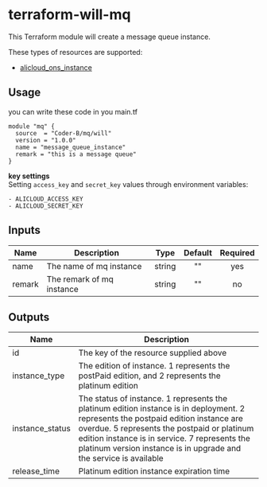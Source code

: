 # terraform-will-mq

This Terraform module will create a message queue instance.

These types of resources are supported:
- [alicloud_ons_instance](https://www.terraform.io/docs/providers/alicloud/r/ons_instance.html)

## Usage
you can write these code in you main.tf
```
module "mq" {
  source  = "Coder-B/mq/will"
  version = "1.0.0"
  name = "message_queue_instance"
  remark = "this is a message queue"
}
```
**key settings**<br>
Setting `access_key` and `secret_key` values through environment variables:

    - ALICLOUD_ACCESS_KEY
    - ALICLOUD_SECRET_KEY

## Inputs

| Name | Description | Type | Default | Required |
|------|-------------|:----:|:-----:|:-----:|
|name|The name of mq instance| string| "" | yes|
|remark|The remark of mq instance| string| "" | no|


## Outputs

| Name | Description |
|------|-------------|
|id|The key of the resource supplied above|
|instance_type | The edition of instance. 1 represents the postPaid edition, and 2 represents the platinum edition|
|instance_status |The status of instance. 1 represents the platinum edition instance is in deployment. 2 represents the postpaid edition instance are overdue. 5 represents the postpaid or platinum edition instance is in service. 7 represents the platinum version instance is in upgrade and the service is available|
|release_time|Platinum edition instance expiration time|